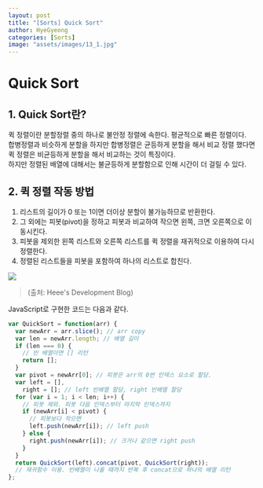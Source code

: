 ```yaml
---
layout: post
title: "[Sorts] Quick Sort"
author: HyeGyeong
categories: [Sorts]
image: "assets/images/13_1.jpg"
---
```


# Quick Sort

## 1. Quick Sort란?

퀵 정렬이란 분할정렬 중의 하나로 불안정 정렬에 속한다. 평균적으로 빠른 정렬이다.<br>
합병정렬과 비슷하게 분할을 하지만 합병정렬은 균등하게 분할을 해서 비교 정렬 했다면<br>
퀵 정렬은 비균등하게 분할을 해서 비교하는 것이 특징이다.<br>
하지만 정렬된 배열에 대해서는 불균등하게 분할함으로 인해 시간이 더 걸릴 수 있다.<br>

## 2. 퀵 정렬 작동 방법

1. 리스트의 길이가 0 또는 1이면 더이상 분할이 불가능하므로 반환한다.
2. 그 외에는 피봇(pivot)을 정하고 피봇과 비교하여 작으면 왼쪽, 크면 오른쪽으로 이동시킨다.
3. 피봇을 제외한 왼쪽 리스트와 오른쪽 리스트를 퀵 정렬을 재귀적으로 이용하여 다시 정렬한다.
4. 정렬된 리스트들을 피봇을 포함하여 하나의 리스트로 합친다.

<img src="https://gmlwjd9405.github.io/images/algorithm-quick-sort/quick-sort.png"><br>

> (출처: Heee's Development Blog)

JavaScript로 구현한 코드는 다음과 같다.

```javascript
var QuickSort = function(arr) {
  var newArr = arr.slice(); // arr copy
  var len = newArr.length; // 배열 길이
  if (len === 0) {
    // 빈 배열이면 [] 리턴
    return [];
  }
  var pivot = newArr[0]; // 피봇은 arr의 0번 인덱스 요소로 할당.
  var left = [],
    right = []; // left 빈배열 할당, right 빈배열 할당
  for (var i = 1; i < len; i++) {
    // 피봇 제외. 피봇 다음 인덱스부터 마지막 인덱스까지
    if (newArr[i] < pivot) {
      // 피봇보다 작으면
      left.push(newArr[i]); // left push
    } else {
      right.push(newArr[i]); // 크거나 같으면 right push
    }
  }
  return QuickSort(left).concat(pivot, QuickSort(right));
  // 재귀함수 이용. 빈배열이 나올 때까지 반복 후 concat으로 하나의 배열 리턴
};
```
